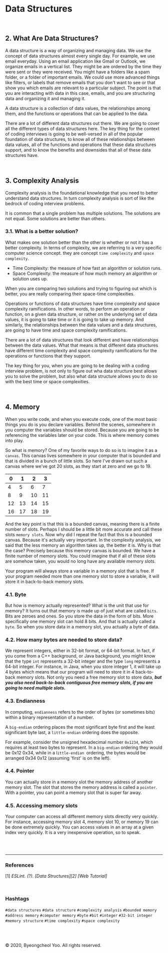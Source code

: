 # Data Structures

<br/>

## 2. What Are Data Structures?

A data structure is a way of organizing and managing data. We use the concept of data structures almost every single day. For example, we use email everyday. Using an email application like Gmail or Outlook, we organize emails in a vertical list. They might be are ordered by the time they were sent or they were received. You might have a folders like a spam folder, or a folder of important emails. We could use more advanced things like filters, or labels that remove emails that you don't want to see or that show you which emails are relevant to a particular subject. The point is that you are interacting with data in this case, emails, and you are structuring data and organizing it and managing it.

A data structure is a collection of data values, the relationships among them, and the functions or operations that can be applied to the data.

There are a lot of different data structures out there. We are going to cover all the different types of data structures here. The key thing for the context of coding interviews is going to be well-versed in all of the popular foundation of data structures, to know all of these relationships between data values, all of the functions and operations that these data structures support, and to know the benefits and downsides that all of these data structures have.

<br/>

## 3. Complexity Analysis

Complexity analysis is the foundational knowledge that you need to better understand data structures. In turn complexity analysis is sort of like the bedrock of coding interview problems.

It is common that a single problem has multiple solutions. The solutions are not equal. Some solutions are better than others.

### 3.1. What is a better solution?

What makes one solution better than the other is whether or not it has a better complexity. In terms of complexity, we are referring to a very specific computer science concept. they are concept `time complexity` and `space complexity`.

- Time Complexity: the measure of how fast an algorithm or solution runs.
- Space Complexity: the measure of how much memory an algorithm or solution uses up.

When you are comparing two solutions and trying to figuring out which is better, you are really comparing their space-time complexities.

Operations or functions of data structures have time complexity and space complexity ramifications. In other words, to perform an operation or function, on a given data structure, or rather on the underlying set of data values, it is going to take time or it is going to take up memory.
And similarly, the relationships between the data values and a data structures, are going to have time and space complexity ramifications.

There are a lot of data structures that look different and have relationships between the data values. What that means is that different data structures have different time complexity and space complexity ramifications for the operations or functions that they support.

The key thing for you, when you are going to be dealing with a coding interview problem, is not only to figure out wha data structure best allows you to solve the problem, but also what data structure allows you to do so with the best time or space complexities.

<br/>

## 4. Memory

When you write code, and when you execute code, one of the most basic things you do is you declare variables. Behind the scenes, somewhere in you computer the variables should be stored. Because you are going to be referencing the variables later on your code. This is where memory comes into play.

So what is memory? One of my favorite ways to do so is to imagine it as a `canvas`. This canvas lives somewhere in your computer that is bounded and that is divided in a bunch of little slots. So here I've drawn out such a canvas where we've got 20 slots, as they start at zero and we go to 19.

| 0 | 1 | 2 | 3 |
|---|---|---|---|
| 4 | 5 | 6 | 7 |
| 8 | 9 | 10| 11|
| 12| 13| 14| 15|
| 16| 17| 18| 19|

And the key point is that this is a bounded canvas, meaning there is a finite number of slots. Perhaps I should be a little bit more accurate and call these slots `memory slots`. Now why did I repeat the fact that this is a bounded canvas. Because it's actually very important. In the complexity analysis, we said that the less memory an algorithm takes up, the better it is. Why is that the case? Precisely because this memory canvas is bounded. We have a finite number of memory slots. You could imagine that if all of these slots are somehow taken, you would no long have any available memory slots.

Your program will always store a variable in a memory slot that is free. If your program needed more than one memory slot to store a variable, it will store it in back-to-back memory slots.

### 4.1. Byte

But how is memory actually represented? What is the unit that use for memory? It turns out that memory is made up of just what are called `bits`. Bits are zeroes and ones. So you store the data in the form of bits. More specifically one memory slot can hold 8 bits. And that is actually called a `byte`. So when you store data in a memory slot, you actually a byte of data.

### 4.2. How many bytes are needed to store data?

We represent integers, either in 32-bit format, or 64-bit format. In fact, if you come from a C++ background, or Java background, you might know that the type `int` represents a 32-bit integer and the type `long` represents a 64-bit integer. For instance, in Java, when you store integer 1, it will take up 4 bytes which means that our program will need to store it in 4 back-to-back memory slots. Not only you need a free memory slot to store data, ***but you also need back-to-back contiguous free memory slots, if you are going to need multiple slots.***

### 4.3. Endianness

In computing, `endianness` refers to the order of bytes (or sometimes bits) within a binary representation of a number.

A `big-endian` ordering places the most significant byte first and the least significant byte last, a `little-endian` ordering does the opposite.

For example, consider the unsigned hexadecimal number `0x1234`, which requires at least two bytes to represent. In a `big-endian` ordering they would be 0x12 0x34, while in a l`ittle-endian `ordering, the bytes would be arranged 0x34 0x12 (assuming 'first' is on the left).

### 4.4. Pointer

You can actually store in a memory slot the memory address of another memory slot. The slot that stores the memory address is called a `pointer`. With a pointer, you can point a memory slot that is super far away.

### 4.5. Accessing memory slots

Your computer can access all different memory slots directly very quickly. For instance, accessing memory slot 4, memory slot 10, or memory 19 can be done extremely quickly. You can access values in an array at a given index very quickly. It is a very inexpensive operation, so to speak.

<br/>

<br/>

---

### References

\[1\] *ESLint. (?). [Data Structures][2] [Web Tutorial]*

[1]:https://www.algoexpert.io/data-structures

<br/>

### Hashtags

`#data structures` `#data structure` `#complexity analysis` `#bounded memory` `#address memory` `#computer memory` `#byte` `#bit` `#integer` `#32-bit integer` `#memory structure` `#time complexity` `#space complexity`

<br/>

<br/>

© 2020, Byeongcheol Yoo. All rights reserved.




